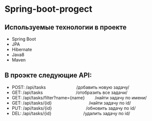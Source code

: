 # Spring-boot-progect
## Используемые технологии в проекте
- Spring Boot
- JPA
- Hibernate
- Java8
- Maven

## В проэкте следующие API:
- POST: /api/tasks      &ensp;&ensp;&ensp;      &ensp;&ensp;&ensp;&ensp;&ensp;  &nbsp; &nbsp; &nbsp; &nbsp;     /добавить новую задачу/
- GET: /api/tasks          &ensp;&ensp;    &ensp;&ensp;&ensp;        &ensp;&ensp;&ensp;&ensp;&ensp;&ensp;&ensp;    &nbsp;     /отобразить все задачи/
- GET: /api/tasks/filter?name={name}       &ensp;&ensp;&ensp;&nbsp;     /найти задачу по имени/
- GET: /api/tasks/{id}     &ensp;&ensp;&ensp;&ensp;&ensp;&ensp;&ensp;&ensp;&ensp;&ensp;&ensp;&ensp;&ensp;&ensp;&ensp; &nbsp;     /найти задачу по id/
- PUT: /api/tasks/{id}           &ensp;&ensp; &ensp;&ensp;&ensp;&ensp;&ensp;&ensp;&ensp;&ensp;&ensp;&ensp;&ensp;         &nbsp;     /обновить задачу по id/
- DEL: /api/tasks/{id}   &ensp;&ensp;&ensp;&ensp;   &ensp;&ensp;&ensp;&ensp;&ensp;&ensp;&ensp;&ensp;    &nbsp;     /удалить задачу по id/
